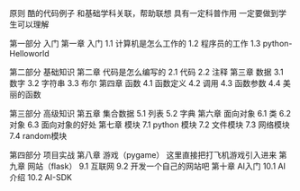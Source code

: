 原则
	酷的代码例子
	和基础学科关联，帮助联想
	具有一定科普作用
	一定要做到学生可以理解

第一部分 入门
	第一章 入门
        1.1 计算机是怎么工作的
        1.2 程序员的工作
        1.3 python-Helloworld

第二部分 基础知识
    第二章 代码是怎么编写的
        2.1 代码
        2.2 注释
    第三章 数据
        3.1 数字
        3.2 字符串
        3.3 布尔
	第四章 函数
        4.1 函数定义
        4.2 调用
        4.3 函数参数
        4.4 美丽的函数

第三部分 高级知识
    第五章 集合数据
        5.1 列表
        5.2 字典
	第六章 面向对象
        6.1 类
        6.2 对象
        6.3 面向对象的好处
	第七章 模块
	    7.1 python 模块
	    7.2 文件模块
	    7.3 网络模块
	    7.4 random模块


第四部分 项目实战
	第八章 游戏（pygame）
	    这里直接把打飞机游戏引入进来
	第九章 网站（flask）
	    9.1 互联网
	    9.2 开发一个自己的网站吧
	第十章 AI入门
	    10.1 AI介绍
	    10.2 AI-SDK
